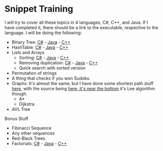 # Snippet Training

I will try to cover all these topics in 4 languages, C#, C++, and Java. If I have completed it, there should be a link to the executable, respective to the language. I will be doing the following:

- Binary Tree: [C#](https://github.com/pgonzbecer/snippet-training/tree/master/cs#binarytree) - [Java](https://github.com/pgonzbecer/snippet-training/tree/master/java#binarytree) - [C++](https://github.com/pgonzbecer/snippet-training/tree/master/cpp#binarytree)
- HashTable: [C#](https://github.com/pgonzbecer/snippet-training/tree/master/cs#hashtable) - [Java](https://github.com/pgonzbecer/snippet-training/tree/master/java#hashtable) - [C++](https://github.com/pgonzbecer/snippet-training/tree/master/cpp#hashtable)
- Lists and Arrays
  - Sorting: [C#](https://github.com/pgonzbecer/snippet-training/tree/master/cs#sorting) - [Java](https://github.com/pgonzbecer/snippet-training/tree/master/java#sorting) - [C++](https://github.com/pgonzbecer/snippet-training/tree/master/cpp#sorting)
  - Removing duplication: [C#](https://github.com/pgonzbecer/snippet-training/tree/master/cs#listremoveduplication) - [Java](https://github.com/pgonzbecer/snippet-training/tree/master/java#listremoveduplication) - [C++](https://github.com/pgonzbecer/snippet-training/tree/master/cpp#listremoveduplication)
  - Quick search with sorted version
- Permutation of strings
- A thing that checks if you won Sudoku
- Graphs: It's almost the same, but I have done some shortest path stuff [here](https://github.com/pgonzbecer/Conquest), with the source being [here, it's near the bottom](https://github.com/pgonzbecer/Conquest/blob/master/src/Conquest/Maps/HexGrid.cs) it's Lee algorithm though.
  - A*
  - Dijkstra
- AVL Tree

Bonus Stuff

- Fibinacci Sequence
- Any other sequences
- Red-Black Trees
- Factorials: [C#](https://github.com/pgonzbecer/snippet-training/tree/master/cs#factorials) - [Java](https://github.com/pgonzbecer/snippet-training/tree/master/java#factorials) - [C++](https://github.com/pgonzbecer/snippet-training/tree/master/cpp#factorials)
